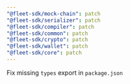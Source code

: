 ```yaml
---
"@fleet-sdk/mock-chain": patch
"@fleet-sdk/serializer": patch
"@fleet-sdk/compiler": patch
"@fleet-sdk/common": patch
"@fleet-sdk/crypto": patch
"@fleet-sdk/wallet": patch
"@fleet-sdk/core": patch
---
```


Fix missing `types` export in `package.json`
